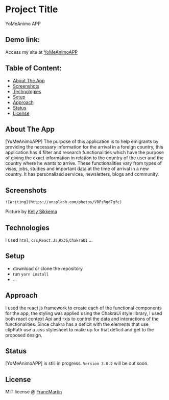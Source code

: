 # Project Title
YoMeAnimo APP

## Demo link:
Access my site at [YoMeAnimoAPP](https://yomeanimo-chakra.netlify.app/)

## Table of Content:

- [About The App](#about-the-app)
- [Screenshots](#screenshots)
- [Technologies](#technologies)
- [Setup](#setup)
- [Approach](#approach)
- [Status](#status)
- [License](#license)

## About The App
[YoMeAnimoAPP] The purpose of this application is to help emigrants by providing the necessary information for the arrival in a foreign country, this application has 4 filter and research functionalities which have the purpose of giving the exact information in relation to the country of the user and the country where he wants to arrive. These functionalities vary from types of visas, jobs, studies and important data at the time of arrival in a new country. 
It has personalized services, newsletters, blogs and community.

## Screenshots

`![Writing](https://unsplash.com/photos/VBPzRgd7gfc)`

Picture by [Kelly Sikkema](https://unsplash.com/@kellysikkema)

## Technologies
I used `html`, `css`,`React.Js`,`RxJS`,`ChakraUI` ...

## Setup
- download or clone the repository
- run `yarn install`
- ...

## Approach
I used the react js framework to create each of the functional components for the app, the styling was applied using the ChakraUi style library, I used both react context Api and rxjs to control the data and interactions of the functionalities. 
Since chakra has a deficit with the elements that use clipPath use a .css stylesheet to make up for that deficit and get to the proposed design.
## Status
[YoMeAnimoAPP] is still in progress. `Version 3.0.2` will be out soon.

## License

MIT license @ [FrancMartin](https://franc-martin-portfolio.netlify.app/)
